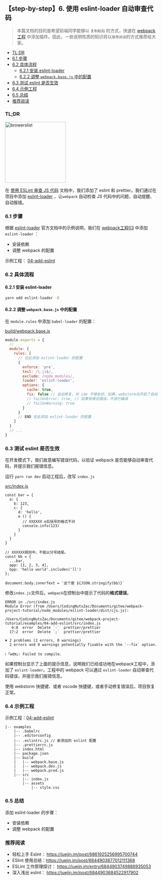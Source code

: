 ## 【step-by-step】6. 使用 eslint-loader 自动审查代码

> 本篇文档的目的是希望前端同学能够以 `复制粘贴` 的方式，快速在 [webpack 工程](../examples/01-base) 中添加插件。因此，一些说明性质的知识将以`推荐阅读`的方式推荐给大家。

<!-- START doctoc generated TOC please keep comment here to allow auto update -->
<!-- DON'T EDIT THIS SECTION, INSTEAD RE-RUN doctoc TO UPDATE -->


- [TL;DR](#tldr)
- [6.1 步骤](#61-%E6%AD%A5%E9%AA%A4)
- [6.2 具体流程](#62-%E5%85%B7%E4%BD%93%E6%B5%81%E7%A8%8B)
  - [6.2.1 安装 eslint-loader](#621-%E5%AE%89%E8%A3%85-eslint-loader)
  - [6.2.2 调整 `webpack.base.js` 中的配置](#622-%E8%B0%83%E6%95%B4-webpackbasejs-%E4%B8%AD%E7%9A%84%E9%85%8D%E7%BD%AE)
- [6.3 测试 eslint 是否生效](#63-%E6%B5%8B%E8%AF%95-eslint-%E6%98%AF%E5%90%A6%E7%94%9F%E6%95%88)
- [6.4 示例工程](#64-%E7%A4%BA%E4%BE%8B%E5%B7%A5%E7%A8%8B)
- [6.5 总结](#65-%E6%80%BB%E7%BB%93)
- [推荐阅读](#%E6%8E%A8%E8%8D%90%E9%98%85%E8%AF%BB)

<!-- END doctoc generated TOC please keep comment here to allow auto update -->

### TL;DR

<img src="../imgs/eslint-loader.png" height="200" alt="browerslist" align=center />

在 [使用 ESLint 审查 JS 代码](./05-add-eslint.md) 文档中，我们添加了 eslint 和 prettier。我们通过在项目中添加 [eslint-loader](https://github.com/webpack-contrib/eslint-loader) ，让`webpack` 自动检查 JS 代码中的问题，自动提醒、自动报错。

### 6.1 步骤

根据 [eslint-loader](https://www.npmjs.com/package/eslint-loader#options) 官方文档中的示例说明，我们在 [webpack工程03](../examples/03-add-prettier) 中添加 `eslint-loader` ：

- 安装依赖
- 调整 webpack 的配置

示例工程： [04-add-eslint](../examples/04-add-eslint)

### 6.2 具体流程

#### 6.2.1 安装 eslint-loader

```bash
yarn add eslint-loader -D
```

#### 6.2.2 调整 `webpack.base.js` 中的配置

在 `module.rules` 中添加 `babel-loader` 的配置：

[build/webpack.base.js](../examples/04-add-eslint/build/webpack.base.js)

```javascript
module.exports = {
  // ...
  module: {
    rules: [
      // 在此添加 eslint-loader 的配置
      {
        enforce: 'pre',
        test: /\.js$/,
        exclude: /node_modules/,
        loader: 'eslint-loader',
        options: {
          cache: true,
          fix: false // 自动修复，对 ide 不够友好。如果，webstorm也开启了自动修复，会与eslint-loader互相冲突。
          // failOnError: true, // 如果有格式错误，不进行编译
          // failOnWarning: true
        }
      }
      // END 在此添加 eslint-loader 的配置
    ]
  }
  // ...
}
```

### 6.3 测试 eslint 是否生效

在开发模式下，我们故意编写错误代码，以验证 webpack 是否能够自动审查代码，并提示我们报错信息。

运行 `yarn run dev` 启动工程后，改写 `index.js`

[src/index.js](../examples/04-add-eslint/src/index.js)

```
const bar = {
  a: {
    b: 123,
    c: {
      d: 'hello',
      e () {
        // XXXXXX e后括号的格式不对
        console.info(123)
      }
    }
  }
}

// XXXXXX规则中，不能以分号结尾。
const bb = {
  ...bar,
  app: [1, 2, 3, 4],
  bpp: 'hello world'.includes('ll')
};

document.body.innerText = `这个是 ${JSON.stringify(bb)}`
```

修改`index.js`文件后，`webpack`在控制台中提示了代码的**格式错误**。

```
ERROR in ./src/index.js
Module Error (from /Users/CodingNutsZac/Documents/gitee/webpack-project-tutorial/node_modules/eslint-loader/dist/cjs.js):

/Users/CodingNutsZac/Documents/gitee/webpack-project-tutorial/examples/04-add-eslint/src/index.js
   6:8  error  Delete `·`  prettier/prettier
  17:2  error  Delete `;`  prettier/prettier

✖ 2 problems (2 errors, 0 warnings)
  2 errors and 0 warnings potentially fixable with the `--fix` option.

ℹ ｢wdm｣: Failed to compile.

```

如果控制台显示了上面的提示信息，说明我们已经成功地在webpack工程中，添加了 `eslint-loader`。工程中的 webpack 可以通过 `eslint-loader` 自动审查代码错误，并提示我们报错信息。

使用 webstorm 快捷键、或者 vscode 快捷键，或者手动修复错误后，项目恢复正常。

### 6.4 示例工程

示例工程：[04-add-eslint](../examples/04-add-eslint)

```
|-- examples
    |-- .babelrc
    |-- .editorconfig
    |-- .eslintrc.js // 新添加的 eslint 配置
    |-- .prettierrc.js
    |-- index.html
    |-- package.json
    |-- build
    |   |-- webpack.base.js
    |   |-- webpack.dev.js
    |   |-- webpack.prod.js
    |-- src
        |-- index.js
        |-- assets
            |-- style.css
```

### 6.5 总结

添加 eslint-loader 的步骤：

- 安装依赖
- 调整 webpack 的配置

### 推荐阅读

- 轻松上手 Eslint： <https://juejin.im/post/6861925256995700744>
- ESlint 使用总结：<https://juejin.im/post/6844903877012111368>
- ESLint 工作原理探讨： <https://juejin.im/entry/6844903749886935053>
- 深入浅出 eslint： <https://juejin.im/post/6844903684522917902>
